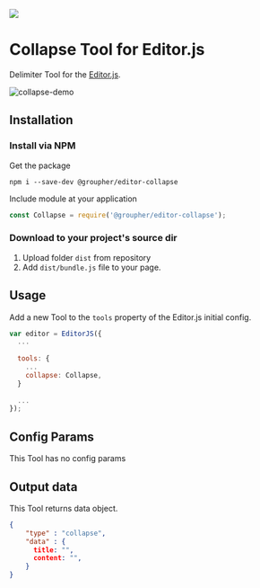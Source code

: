![](https://badgen.net/badge/Editor.js/v2.0/blue)

# Collapse Tool for Editor.js

Delimiter Tool for the [Editor.js](https://editorjs.io).

![collapse-demo](https://user-images.githubusercontent.com/6184465/69914380-c7476080-147e-11ea-8096-309eb5237038.gif)


## Installation

### Install via NPM

Get the package

```shell
npm i --save-dev @groupher/editor-collapse
```

Include module at your application

```javascript
const Collapse = require('@groupher/editor-collapse');
```

### Download to your project's source dir

1. Upload folder `dist` from repository
2. Add `dist/bundle.js` file to your page.


## Usage

Add a new Tool to the `tools` property of the Editor.js initial config.

```javascript
var editor = EditorJS({
  ...
  
  tools: {
    ...
    collapse: Collapse,
  }
  
  ...
});
```

## Config Params

This Tool has no config params

## Output data

This Tool returns data object.

```json
{
    "type" : "collapse",
    "data" : {
      title: "",
      content: "",
    }
}
```

